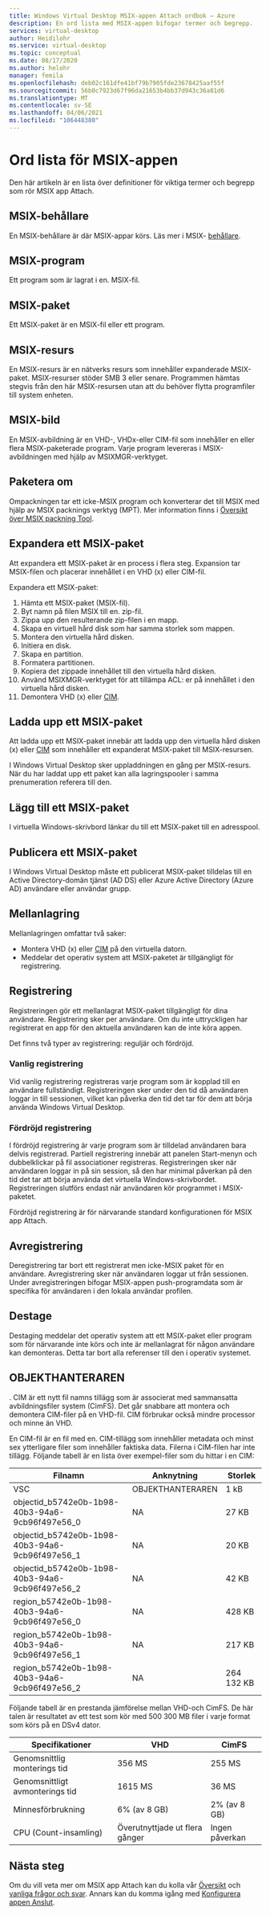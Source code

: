 ```yaml
---
title: Windows Virtual Desktop MSIX-appen Attach ordbok – Azure
description: En ord lista med MSIX-appen bifogar termer och begrepp.
services: virtual-desktop
author: Heidilohr
ms.service: virtual-desktop
ms.topic: conceptual
ms.date: 08/17/2020
ms.author: helohr
manager: femila
ms.openlocfilehash: deb02c161dfe41bf79b7905fde23678425aaf55f
ms.sourcegitcommit: 56b0c7923d67f96da21653b4bb37d943c36a81d6
ms.translationtype: MT
ms.contentlocale: sv-SE
ms.lasthandoff: 04/06/2021
ms.locfileid: "106448380"
---
```

# <a name="msix-app-attach-glossary"></a>Ord lista för MSIX-appen

Den här artikeln är en lista över definitioner för viktiga termer och begrepp som rör MSIX app Attach.

## <a name="msix-container"></a>MSIX-behållare

En MSIX-behållare är där MSIX-appar körs. Läs mer i MSIX- [behållare](/windows/msix/msix-container).

## <a name="msix-application"></a>MSIX-program 

Ett program som är lagrat i en. MSIX-fil.

## <a name="msix-package"></a>MSIX-paket 

Ett MSIX-paket är en MSIX-fil eller ett program.

## <a name="msix-share"></a>MSIX-resurs

En MSIX-resurs är en nätverks resurs som innehåller expanderade MSIX-paket. MSIX-resurser stöder SMB 3 eller senare. Programmen hämtas stegvis från den här MSIX-resursen utan att du behöver flytta programfiler till system enheten.

## <a name="msix-image"></a>MSIX-bild

En MSIX-avbildning är en VHD-, VHDx-eller CIM-fil som innehåller en eller flera MSIX-paketerade program. Varje program levereras i MSIX-avbildningen med hjälp av MSIXMGR-verktyget.

## <a name="repackage"></a>Paketera om

Ompackningen tar ett icke-MSIX program och konverterar det till MSIX med hjälp av MSIX packnings verktyg (MPT). Mer information finns i [Översikt över MSIX packning Tool](/windows/msix/packaging-tool/tool-overview).

## <a name="expand-an-msix-package"></a>Expandera ett MSIX-paket

Att expandera ett MSIX-paket är en process i flera steg. Expansion tar MSIX-filen och placerar innehållet i en VHD (x) eller CIM-fil. 

Expandera ett MSIX-paket:

1. Hämta ett MSIX-paket (MSIX-fil).
2. Byt namn på filen MSIX till en. zip-fil.
3. Zippa upp den resulterande zip-filen i en mapp.
4. Skapa en virtuell hård disk som har samma storlek som mappen.
5. Montera den virtuella hård disken.
6. Initiera en disk.
7. Skapa en partition.
8. Formatera partitionen.
9. Kopiera det zippade innehållet till den virtuella hård disken.
10. Använd MSIXMGR-verktyget för att tillämpa ACL: er på innehållet i den virtuella hård disken.
11. Demontera VHD (x) eller [CIM](#cim).

## <a name="upload-an-msix-package"></a>Ladda upp ett MSIX-paket 

Att ladda upp ett MSIX-paket innebär att ladda upp den virtuella hård disken (x) eller [CIM](#cim) som innehåller ett expanderat MSIX-paket till MSIX-resursen.

I Windows Virtual Desktop sker uppladdningen en gång per MSIX-resurs. När du har laddat upp ett paket kan alla lagringspooler i samma prenumeration referera till den.

## <a name="add-an-msix-package"></a>Lägg till ett MSIX-paket

I virtuella Windows-skrivbord länkar du till ett MSIX-paket till en adresspool.

## <a name="publish-an-msix-package"></a>Publicera ett MSIX-paket 

I Windows Virtual Desktop måste ett publicerat MSIX-paket tilldelas till en Active Directory-domän tjänst (AD DS) eller Azure Active Directory (Azure AD) användare eller användar grupp.

## <a name="staging"></a>Mellanlagring

Mellanlagringen omfattar två saker:

- Montera VHD (x) eller [CIM](#cim) på den virtuella datorn.
- Meddelar det operativ system att MSIX-paketet är tillgängligt för registrering.

## <a name="registration"></a>Registrering

Registreringen gör ett mellanlagrat MSIX-paket tillgängligt för dina användare. Registrering sker per användare. Om du inte uttryckligen har registrerat en app för den aktuella användaren kan de inte köra appen.

Det finns två typer av registrering: reguljär och fördröjd.

### <a name="regular-registration"></a>Vanlig registrering

Vid vanlig registrering registreras varje program som är kopplad till en användare fullständigt. Registreringen sker under den tid då användaren loggar in till sessionen, vilket kan påverka den tid det tar för dem att börja använda Windows Virtual Desktop.

### <a name="delayed-registration"></a>Fördröjd registrering

I fördröjd registrering är varje program som är tilldelad användaren bara delvis registrerad. Partiell registrering innebär att panelen Start-menyn och dubbelklickar på fil associationer registreras. Registreringen sker när användaren loggar in på sin session, så den har minimal påverkan på den tid det tar att börja använda det virtuella Windows-skrivbordet. Registreringen slutförs endast när användaren kör programmet i MSIX-paketet.

Fördröjd registrering är för närvarande standard konfigurationen för MSIX app Attach.

## <a name="deregistration"></a>Avregistrering

Deregistrering tar bort ett registrerat men icke-MSIX paket för en användare. Avregistrering sker när användaren loggar ut från sessionen. Under avregistreringen bifogar MSIX-appen push-programdata som är specifika för användaren i den lokala användar profilen.

## <a name="destage"></a>Destage

Destaging meddelar det operativ system att ett MSIX-paket eller program som för närvarande inte körs och inte är mellanlagrat för någon användare kan demonteras. Detta tar bort alla referenser till den i operativ systemet.

## <a name="cim"></a>OBJEKTHANTERAREN

. CIM är ett nytt fil namns tillägg som är associerat med sammansatta avbildningsfiler system (CimFS). Det går snabbare att montera och demontera CIM-filer på en VHD-fil. CIM förbrukar också mindre processor och minne än VHD.

En CIM-fil är en fil med en. CIM-tillägg som innehåller metadata och minst sex ytterligare filer som innehåller faktiska data. Filerna i CIM-filen har inte tillägg. Följande tabell är en lista över exempel-filer som du hittar i en CIM:

| Filnamn | Anknytning | Storlek |
|-----------|-----------|------|
| VSC | OBJEKTHANTERAREN | 1 kB |
| objectid_b5742e0b-1b98-40b3-94a6-9cb96f497e56_0 | NA | 27 KB |
| objectid_b5742e0b-1b98-40b3-94a6-9cb96f497e56_1 | NA | 20 KB |
| objectid_b5742e0b-1b98-40b3-94a6-9cb96f497e56_2 | NA | 42 KB |
| region_b5742e0b-1b98-40b3-94a6-9cb96f497e56_0 | NA | 428 KB |
| region_b5742e0b-1b98-40b3-94a6-9cb96f497e56_1 | NA | 217 KB |
| region_b5742e0b-1b98-40b3-94a6-9cb96f497e56_2 | NA | 264 132 KB |

Följande tabell är en prestanda jämförelse mellan VHD-och CimFS. De här talen är resultatet av ett test som kör med 500 300 MB filer i varje format som körs på en DSv4 dator.

|  Specifikationer                          | VHD                    | CimFS   |
|---------------------------------|--------------------------|-----------|
| Genomsnittlig monterings tid     | 356 MS                     | 255 MS      |
| Genomsnittligt avmonterings tid   | 1615 MS                    | 36 MS       |
| Minnesförbrukning | 6% (av 8 GB)                      | 2% (av 8 GB)       |
| CPU (Count-insamling)          | Överutnyttjade ut flera gånger | Ingen påverkan |

## <a name="next-steps"></a>Nästa steg

Om du vill veta mer om MSIX app Attach kan du kolla vår [Översikt](what-is-app-attach.md) och [vanliga frågor och svar](app-attach-faq.md). Annars kan du komma igång med [Konfigurera appen Anslut](app-attach.md).
